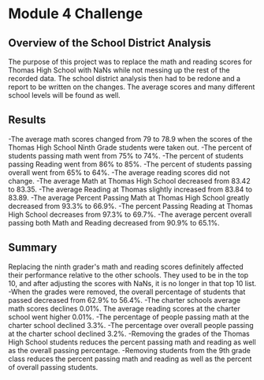 # Module 4 Challenge

## Overview of the School District Analysis

The purpose of this project was to replace the math and reading scores for Thomas High School with NaNs while not messing up the rest of the recorded data. The school district analysis then had to be redone and a report to be written on the changes. The average scores and many different school levels will be found as well. 

## Results
-The average math scores changed from 79 to 78.9 when the scores of the Thomas High School Ninth Grade students were taken out.
-The percent of students passing math went from 75% to 74%.
-The percent of students passing Reading went from 86% to 85%.
-The percent of students passing overall went from 65% to 64%.
-The average reading scores did not change.
-The average Math at Thomas High School decreased from 83.42 to 83.35.
-The average Reading at Thomas slightly increased from 83.84 to 83.89.
-The average Percent Passing Math at Thomas High School greatly decreased from 93.3% to 66.9%.
-The percent Passing Reading at Thomas High School decreases from 97.3% to 69.7%.
-The average percent overall passing both Math and Reading decreased from 90.9% to 65.1%.

## Summary

Replacing the ninth grader's math and reading scores definitely affected their performance relative to the other schools. They used to be in the top 10, and after adjusting the scores with NaNs, it is no longer in that top 10 list. 
-When the grades were removed, the overall percentage of students that passed decreased from 62.9% to 56.4%.
-The charter schools average math scores declines 0.01%. 
The average reading scores at the charter school went higher 0.01%.
-The percentage of people passing math at the charter school declined 3.3%.
-The percentage over overall people passing at the charter school declined 3.2%.
-Removing the grades of the Thomas High School students reduces the percent passing math and reading as well as the overall passing percentage.
-Removing students from the 9th grade class reduces the percent passing math and reading as well as the percent of overall passing students. 




